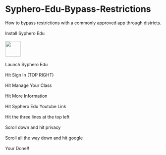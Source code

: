 # Syphero-Edu-Bypass-Restrictions
How to bypass restrictions with a commonly approved app through districts.
<br>
<br>
Install Syphero Edu
<br>
<br>
<a href="https://chrome.google.com/webstore/detail/sphero-edu/hfiocchbmngcelgfdcfbepgoipapddlh"><img src="https://cdn-icons-png.flaticon.com/512/0/532.png" width="50" height="50"></a>
<br>
<br>
Launch Syphero Edu
<br>
<br>
Hit Sign In (TOP RIGHT)
<br>
<br>
Hit Manage Your Class
<br>
<br>
Hit More Information
<br>
<br>
Hit Syphero Edu Youtube Link
<br>
<br>
Hit the three lines at the top left
<br>
<br>
Scroll down and hit privacy
<br>
<br>
Scroll all the way down and hit google
<br>
<br>
Your Done!!
